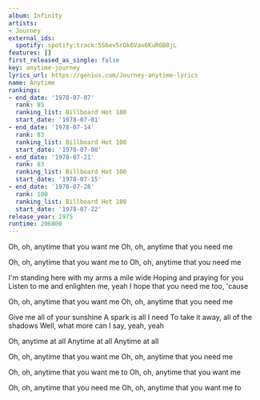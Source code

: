 ```yaml
---
album: Infinity
artists:
- Journey
external_ids:
  spotify: spotify:track:5Sbev5rOk6Vax6KuR6B8jL
features: []
first_released_as_single: false
key: anytime-journey
lyrics_url: https://genius.com/Journey-anytime-lyrics
name: Anytime
rankings:
- end_date: '1978-07-07'
  rank: 85
  ranking_list: Billboard Hot 100
  start_date: '1978-07-01'
- end_date: '1978-07-14'
  rank: 83
  ranking_list: Billboard Hot 100
  start_date: '1978-07-08'
- end_date: '1978-07-21'
  rank: 83
  ranking_list: Billboard Hot 100
  start_date: '1978-07-15'
- end_date: '1978-07-28'
  rank: 100
  ranking_list: Billboard Hot 100
  start_date: '1978-07-22'
release_year: 1975
runtime: 206800
---
```

Oh, oh, anytime that you want me
Oh, oh, anytime that you need me


Oh, oh, anytime that you want me to
Oh, oh, anytime that you need me


I'm standing here with my arms a mile wide
Hoping and praying for you
Listen to me and enlighten me, yeah
I hope that you need me too, 'cause


Oh, oh, anytime that you want me
Oh, oh, anytime that you need me


Give me all of your sunshine
A spark is all I need
To take it away, all of the shadows
Well, what more can I say, yeah, yeah


Oh, anytime at all
Anytime at all
Anytime at all


Oh, oh, anytime that you want me
Oh, oh, anytime that you need me


Oh, oh, anytime that you want me to
Oh, oh, anytime that you want me


Oh, oh, anytime that you need me
Oh, oh, anytime that you want me to
